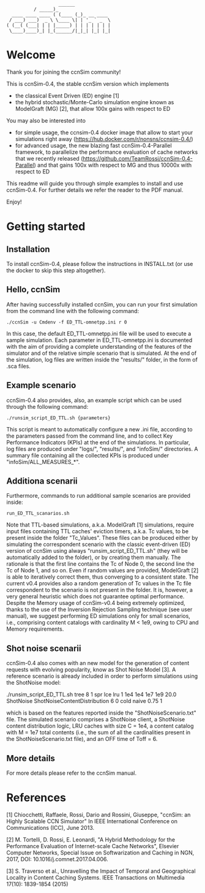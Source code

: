 

````
                   ______
		  / _____)_	      
  ____ ____ ____ ( (____ (_)_ __ ____  
 / ___) ___)  _ \ \____ \| | '_ ` _  \ 
( (__( (___| | | |_____) | | | | | | |
 \____)____)_| |_(______/|_|_| |_| |_|

````
# Welcome

Thank you for joining the ccnSim community!

This is ccnSim-0.4, the stable ccnSim version which implements
* the classical Event Driven (ED) engine [1]
* the hybrid stochastic/Monte-Carlo simulation engine known as ModelGraft (MG) [2], that allow 100x gains with respect to ED

You may also be interested into
* for simple usage,  the ccnsim-0.4 docker image  that allow to start your simulations right away (https://hub.docker.com/r/nonsns/ccnsim-0.4/)
*  for advanced usage, the new blazing fast ccnSim-0.4-Parallel framework, to parallelize the performance evaluation of cache networks that we recently released (https://github.com/TeamRossi/ccnSim-0.4-Parallel) and that gains 100x with respect to MG and thus 10000x with respect to ED

This readme will guide you through simple examples to install and use ccnSim-0.4. For further details we refer the reader to the PDF manual.

Enjoy!

# Getting started
## Installation 

To install ccnSim-0.4, please follow the instructions in INSTALL.txt (or use the docker to skip this step altogether). 

## Hello, ccnSim

After having successfully installed ccnSim, you can run your first simulation from the command line 
with the following command:

	./ccnSim -u Cmdenv -f ED_TTL-omnetpp.ini r 0

In this case, the default ED_TTL-omnetpp.ini file will be used to execute a sample simulation. 
Each parameter in ED_TTL-omnetpp.ini is documented with the aim of providing a complete understanding of the features of the simulator and of the relative simple scenario that is simulated. 
At the end of the simulation, log files are written inside the "results/" folder, in the form of .sca files. 

## Example scenario

ccnSim-0.4 also provides, also, an example script which can be used through the following command:

	./runsim_script_ED_TTL.sh {parameters}

This script is meant to automatically configure a new .ini file, according to the parameters passed from the command line, and to collect Key Performance Indicators (KPIs) at the end of the simulations.  In particular, log files are produced under "logs/", "results/", and "infoSim/" directories.  A summary file containing all the collected KPIs is produced under "infoSim/ALL_MEASURES_*".

## Additiona scenarii

Furthermore, commands to run additional sample scenarios are provided inside:

	run_ED_TTL_scanarios.sh

Note that TTL-based simulations, a.k.a. ModelGraft [1] simulations, require input files containing TTL caches' eviction timers, a.k.a. Tc values, to be present inside the folder "Tc_Values".
These files can be produced either by simulating the correspondent scenario with the classic event-driven (ED) version of ccnSim using always "runsim_script_ED_TTL.sh" (they will be automatically added to the folder), or by creating them manually. 
The rationale is that the first line contains the Tc of Node 0, the second line the Tc of Node 1, and so on. Even if random values are provided, ModelGraft [2] is able to iteratively correct them, thus converging to a consistent state. 
The current v0.4 provides also a random generation of Tc values in the Tc file correspondent to the scenario is not present in the folder. It is, however, a very general heuristic which does not guarantee optimal performance.
Despite the Memory usage of ccnSim-v0.4 being extremely optimized, thanks to the use of the Inversion Rejection Sampling technique (see user manual), we suggest performing ED simulations only for small scenarios, i.e., comprising content catalogs with cardinality M < 1e9, owing to CPU and Memory requirements. 

## Shot noise scenarii

ccnSim-0.4 also comes with an new  model for the generation of content requests with evolving popularity, know as Shot Noise Model [3].  A reference scenario is already included in order to perform simulations using the ShotNoise model: 

 ./runsim_script_ED_TTL.sh tree 8 1 spr lce lru 1 1e4 1e4 1e7 1e9 20.0 ShotNoise ShotNoiseContentDistribution 6 0 cold naive 0.75 1	

which is based on the features reported inside the "ShotNoiseScenario.txt" file.  The simulated scenario comprises a ShotNoise client, a ShotNoise content distribution logic, LRU caches with size C = 1e4, a content catalog with M = 1e7 total contents (i.e., the sum of all the cardinalities present in the ShotNoiseScenario.txt file), and an OFF time of Toff = 6.


## More details

For more details please refer to the ccnSim manual.

# References 

[1]  Chiocchetti, Raffaele, Rossi, Dario and Rossini, Giuseppe, "ccnSim: an Highly Scalable CCN Simulator" In IEEE International Conference on Communications (ICC), June 2013.

[2] M. Tortelli, D. Rossi, E. Leonardi, "A Hybrid Methodology for the Performance Evaluation of Internet-scale Cache Networks", Elsevier Computer Networks, Special Issue on Softwarization and Caching in NGN, 2017, DOI: 10.1016/j.comnet.2017.04.006.

[3] S. Traverso et al., Unravelling the Impact of Temporal and Geographical Locality in Content Caching Systems. IEEE Transactions on Multimedia 17(10): 1839-1854 (2015)
